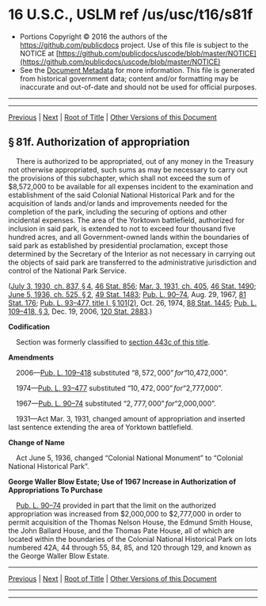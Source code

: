 ---
---

# 16 U.S.C., USLM ref /us/usc/t16/s81f

* Portions Copyright © 2016 the authors of the https://github.com/publicdocs project.
  Use of this file is subject to the NOTICE at [https://github.com/publicdocs/uscode/blob/master/NOTICE](https://github.com/publicdocs/uscode/blob/master/NOTICE)
* See the [Document Metadata](././../../../../..//README.md) for more information.
  This file is generated from historical government data; content and/or formatting may be inaccurate and out-of-date and should not be used for official purposes.

----------
----------

[Previous](./../../../../..//us/usc/t16/ch1/schIX/m__us_usc_t16_s81e.md) | [Next](./../../../../..//us/usc/t16/ch1/schIX/m__us_usc_t16_s81g.md) | [Root of Title](./../../../../../) | [Other Versions of this Document](https://publicdocs.github.io/go/links?ns=uslm&ref=%2Fus%2Fusc%2Ft16%2Fs81f)

## § 81f. Authorization of appropriation

    There is authorized to be appropriated, out of any money in the Treasury not otherwise appropriated, such sums as may be necessary to carry out the provisions of this subchapter, which shall not exceed the sum of $8,572,000 to be available for all expenses incident to the examination and establishment of the said Colonial National Historical Park and for the acquisition of lands and/or lands and improvements needed for the completion of the park, including the securing of options and other incidental expenses. The area of the Yorktown battlefield, authorized for inclusion in said park, is extended to not to exceed four thousand five hundred acres, and all Government-owned lands within the boundaries of said park as established by presidential proclamation, except those determined by the Secretary of the Interior as not necessary in carrying out the objects of said park are transferred to the administrative jurisdiction and control of the National Park Service.

([July 3, 1930, ch. 837, § 4][/us/act/1930-07-03/ch837/s4], [46 Stat. 856][/us/stat/46/856]; [Mar. 3, 1931, ch. 405][/us/act/1931-03-03/ch405], [46 Stat. 1490][/us/stat/46/1490]; [June 5, 1936, ch. 525, § 2][/us/act/1936-06-05/ch525/s2], [49 Stat. 1483][/us/stat/49/1483]; [Pub. L. 90–74][/us/pl/90/74], Aug. 29, 1967, [81 Stat. 176][/us/stat/81/176]; [Pub. L. 93–477, title I, § 101(2)][/us/pl/93/477/s101/2], Oct. 26, 1974, [88 Stat. 1445][/us/stat/88/1445]; [Pub. L. 109–418, § 3][/us/pl/109/418/s3], Dec. 19, 2006, [120 Stat. 2883][/us/stat/120/2883].)

 __Codification__ 

    Section was formerly classified to [section 443c of this title][/us/usc/t16/s443c].

 __Amendments__ 

    2006—[Pub. L. 109–418][/us/pl/109/418] substituted “$8,572,000” for “$10,472,000”.

    1974—[Pub. L. 93–477][/us/pl/93/477] substituted “$10,472,000” for “$2,777,000”.

    1967—[Pub. L. 90–74][/us/pl/90/74] substituted “$2,777,000” for “$2,000,000”.

    1931—Act Mar. 3, 1931, changed amount of appropriation and inserted last sentence extending the area of Yorktown battlefield.

 __Change of Name__ 

    Act June 5, 1936, changed “Colonial National Monument” to “Colonial National Historical Park”.

 __George Waller Blow Estate; Use of 1967 Increase in Authorization of Appropriations To Purchase__ 

    [Pub. L. 90–74][/us/pl/90/74] provided in part that the limit on the authorized appropriation was increased from $2,000,000 to $2,777,000 in order to permit acquisition of the Thomas Nelson House, the Edmund Smith House, the John Ballard House, and the Thomas Pate House, all of which are located within the boundaries of the Colonial National Historical Park on lots numbered 42A, 44 through 55, 84, 85, and 120 through 129, and known as the George Waller Blow Estate.

----------

[Previous](./../../../../..//us/usc/t16/ch1/schIX/m__us_usc_t16_s81e.md) | [Next](./../../../../..//us/usc/t16/ch1/schIX/m__us_usc_t16_s81g.md) | [Root of Title](./../../../../../) | [Other Versions of this Document](https://publicdocs.github.io/go/links?ns=uslm&ref=%2Fus%2Fusc%2Ft16%2Fs81f)

----------
----------

[/us/act/1930-07-03/ch837/s4]: https://publicdocs.github.io/go/links?ns=uslm&ref=%2Fus%2Fact%2F1930-07-03%2Fch837%2Fs4
[/us/stat/46/856]: https://publicdocs.github.io/go/links?ns=uslm&ref=%2Fus%2Fstat%2F46%2F856
[/us/act/1931-03-03/ch405]: https://publicdocs.github.io/go/links?ns=uslm&ref=%2Fus%2Fact%2F1931-03-03%2Fch405
[/us/stat/46/1490]: https://publicdocs.github.io/go/links?ns=uslm&ref=%2Fus%2Fstat%2F46%2F1490
[/us/act/1936-06-05/ch525/s2]: https://publicdocs.github.io/go/links?ns=uslm&ref=%2Fus%2Fact%2F1936-06-05%2Fch525%2Fs2
[/us/stat/49/1483]: https://publicdocs.github.io/go/links?ns=uslm&ref=%2Fus%2Fstat%2F49%2F1483
[/us/pl/90/74]: https://publicdocs.github.io/go/links?ns=uslm&ref=%2Fus%2Fpl%2F90%2F74
[/us/stat/81/176]: https://publicdocs.github.io/go/links?ns=uslm&ref=%2Fus%2Fstat%2F81%2F176
[/us/pl/93/477/s101/2]: https://publicdocs.github.io/go/links?ns=uslm&ref=%2Fus%2Fpl%2F93%2F477%2Fs101%2F2
[/us/stat/88/1445]: https://publicdocs.github.io/go/links?ns=uslm&ref=%2Fus%2Fstat%2F88%2F1445
[/us/pl/109/418/s3]: https://publicdocs.github.io/go/links?ns=uslm&ref=%2Fus%2Fpl%2F109%2F418%2Fs3
[/us/stat/120/2883]: https://publicdocs.github.io/go/links?ns=uslm&ref=%2Fus%2Fstat%2F120%2F2883
[/us/usc/t16/s443c]: https://publicdocs.github.io/go/links?ns=uslm&ref=%2Fus%2Fusc%2Ft16%2Fs443c
[/us/pl/109/418]: https://publicdocs.github.io/go/links?ns=uslm&ref=%2Fus%2Fpl%2F109%2F418
[/us/pl/93/477]: https://publicdocs.github.io/go/links?ns=uslm&ref=%2Fus%2Fpl%2F93%2F477
[/us/pl/90/74]: https://publicdocs.github.io/go/links?ns=uslm&ref=%2Fus%2Fpl%2F90%2F74
[/us/pl/90/74]: https://publicdocs.github.io/go/links?ns=uslm&ref=%2Fus%2Fpl%2F90%2F74


